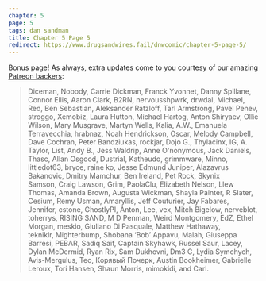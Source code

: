 ```yaml
---
chapter: 5
page: 5
tags: dan sandman
title: Chapter 5 Page 5
redirect: https://www.drugsandwires.fail/dnwcomic/chapter-5-page-5/
---
```


Bonus page! As always, extra updates come to you courtesy of our amazing [Patreon backers](https://www.patreon.com/drugsandwires):

<blockquote>Diceman, Nobody, Carrie Dickman, Franck Yvonnet, Danny Spillane, Connor Ellis, Aaron Clark, B2RN, nervousshpwrk, drwdal, Michael, Red, Ben Sebastian, Aleksander Ratzloff, Tarl Armstrong, Pavel Penev, stroggo, Xemobiz, Laura Hutton, Michael Hartog, Anton Shiryaev, Ollie Wilson, Mary Musgrave, Martyn Wells, Kalia, A.W., Emanuela Terravecchia, hrabnaz, Noah Hendrickson, Oscar, Melody Campbell, Dave Cochran, Peter Bandziukas, rockjar, Dojo G., Thylacinx, IG, A. Taylor, List, Andy B., Jess Waldrip, Anne O'nonymous, Jack Daniels, Thasc, Allan Osgood, Dustrial, Katheudo, grimmware, Minno, littledot63, bryce, raine ko, Jesse Edmund Juniper, Alazavrus Bakanovic, Dmitry Mamchur, Ben Ireland, Pet Rock, Skynix Samson, Craig Lawson, Grim, PaolaClu, Elizabeth Nelson, Llew Thomas, Amanda Brown, Augusta Wickman, Shayla Painter, R Slater, Cesium, Remy Usman, Amaryllis, Jeff Couturier, Jay Fabares, Jennifer, cstone, GhostlyPI, Anton, Lee, vex, Mitch Bigelow, nerveblot, toherrys, RISING SΛND, M D Penman, Weird Montgomery, EdZ, Ethel Morgan, meskio, Giuliano Di Pasquale, Matthew Hathaway, tekniklr, Mighterbump, Shobana ‘Bob’ Appavu, Malah, Giuseppa Barresi, PEBAR, Sadiq Saif, Captain Skyhawk, Russel Saur, Lacey, Dylan McDermid, Ryan Rix, Sam Dukhovni, Dm3 C, Lydia Symchych, Avis-Mergulus, Teo, Корявый Почерк, Austin Bookheimer, Gabrielle Leroux, Tori Hansen, Shaun Morris, mimokidi, and Carl.</blockquote>
